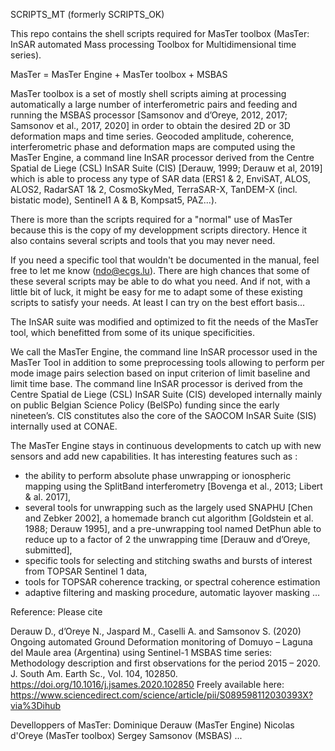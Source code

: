 SCRIPTS_MT (formerly SCRIPTS_OK)

This repo contains the shell scripts required for MasTer toolbox 
(MasTer: InSAR automated Mass processing Toolbox for Multidimensional time series).

MasTer = MasTer Engine + MasTer toolbox + MSBAS
 
MasTer toolbox is a set of mostly shell scripts aiming at processing automatically a large number of interferometric pairs and feeding and 
running the MSBAS processor [Samsonov and d’Oreye, 2012, 2017; Samsonov et al., 2017, 2020] in order to obtain the desired 2D or 3D 
deformation maps and time series. Geocoded amplitude, coherence, interferometric phase and  deformation maps are computed using the 
MasTer Engine, a command line InSAR processor derived from the Centre Spatial de Liege (CSL) InSAR Suite (CIS)
[Derauw, 1999; Derauw et al, 2019] which is able to process any type of SAR data (ERS1 & 2, EnviSAT, ALOS, ALOS2, RadarSAT 1& 2, 
CosmoSkyMed, TerraSAR-X, TanDEM-X (incl. bistatic mode), Sentinel1 A & B, Kompsat5, PAZ...).  

There is more than the scripts required for a "normal" use of MasTer because this is the copy of my developpment scripts directory. 
Hence it also contains several scripts and tools that you may never need. 

If you need a specific tool that wouldn't be documented in the manual, feel free to let me know (ndo@ecgs.lu). There are high chances 
that some of these several scripts may be able to do what you need. And if not, with a little bit of luck, it might be easy for me to adapt 
some of these existing scripts to satisfy your needs. At least I can try on the best effort basis... 

The InSAR suite was modified and optimized to fit the needs of the MasTer tool, which benefitted from some of its unique specificities.   

We call the MasTer Engine, the command line InSAR processor used in the MasTer Tool in addition to some preprocessing tools allowing to 
perform per mode image pairs selection based on input criterion of limit baseline and limit time base. The command line InSAR processor 
is derived from the Centre Spatial de Liege (CSL) InSAR Suite (CIS) developed internally mainly on public Belgian Science Policy (BelSPo) 
funding since the early nineteen’s. CIS constitutes also the core of the SAOCOM InSAR Suite (SIS) internally used at CONAE. 

The MasTer Engine stays in continuous developments to catch up with new sensors and add new capabilities. It has interesting features 
such as : 
-	the ability to perform absolute phase unwrapping or ionospheric mapping using the SplitBand interferometry [Bovenga et al., 2013; Libert & al. 2017],
-	several tools for unwrapping such as the largely used SNAPHU [Chen and Zebker 2002], a homemade branch cut algorithm [Goldstein et al. 1988; Derauw 1995], and a pre-unwrapping tool named DetPhun able to reduce up to a factor of 2 the unwrapping time [Derauw and d’Oreye, submitted],
-	specific tools for selecting and stitching swaths and bursts of interest from TOPSAR Sentinel 1 data,
-	tools for TOPSAR coherence tracking, or spectral coherence estimation 
-	adaptive filtering and masking procedure, automatic layover masking …     

Reference: Please cite 

Derauw D., d’Oreye N., Jaspard M., Caselli A. and Samsonov S. (2020)
Ongoing automated Ground Deformation monitoring of Domuyo – Laguna del Maule area (Argentina) using Sentinel-1 MSBAS time series: Methodology description and first observations for the period 2015 – 2020.
J. South Am. Earth Sc., Vol. 104, 102850. 
https://doi.org/10.1016/j.jsames.2020.102850
Freely available here: https://www.sciencedirect.com/science/article/pii/S089598112030393X?via%3Dihub 


Develloppers of MasTer:
    Dominique Derauw (MasTer Engine)
    Nicolas d'Oreye (MasTer toolbox)
    Sergey Samsonov (MSBAS)
    ...
